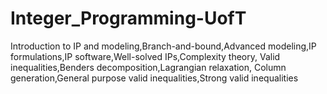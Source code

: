 # Integer_Programming-UofT
Introduction to IP and modeling,Branch-and-bound,Advanced modeling,IP formulations,IP software,Well-solved IPs,Complexity theory, Valid inequalities,Benders decomposition,Lagrangian relaxation, Column generation,General purpose valid inequalities,Strong valid inequalities
